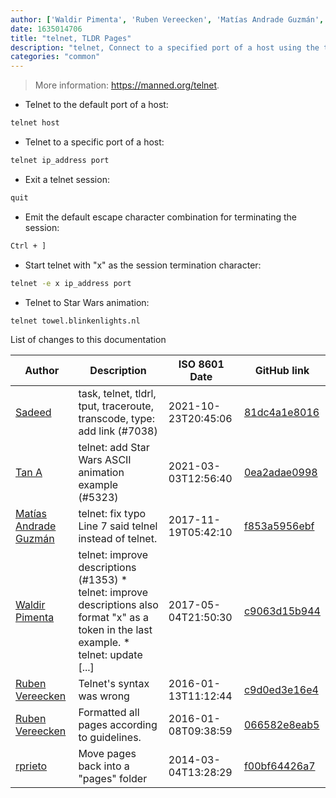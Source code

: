 ```yaml
---
author: ['Waldir Pimenta', 'Ruben Vereecken', 'Matías Andrade Guzmán', 'Sadeed', 'Tan A', 'rprieto']
date: 1635014706
title: "telnet, TLDR Pages"
description: "telnet, Connect to a specified port of a host using the telnet protocol."
categories: "common"
---
```

> More information: <https://manned.org/telnet>.

- Telnet to the default port of a host:

```bash
telnet host
```

- Telnet to a specific port of a host:

```bash
telnet ip_address port
```

- Exit a telnet session:

```bash
quit
```

- Emit the default escape character combination for terminating the session:

```bash
Ctrl + ]
```

- Start telnet with "x" as the session termination character:

```bash
telnet -e x ip_address port
```

- Telnet to Star Wars animation:

```bash
telnet towel.blinkenlights.nl
```
List of changes to this documentation


Author | Description | ISO 8601 Date | GitHub link
------|-----|-----|-----
[Sadeed](mailto:sadeeedw@gmail.com) | task, telnet, tldrl, tput, traceroute, transcode, type: add link (#7038) | 2021-10-23T20:45:06 | [81dc4a1e8016](https://github.com/tldr-pages/tldr/commit/81dc4a1e8016c5621134ebf80724be7d7d67c56a)
[Tan A](mailto:40173707+Yutyo@users.noreply.github.com) | telnet: add Star Wars ASCII animation example (#5323) | 2021-03-03T12:56:40 | [0ea2adae0998](https://github.com/tldr-pages/tldr/commit/0ea2adae099881ef950bc5bc16d2d0ea20bf4dc9)
[Matías Andrade Guzmán](mailto:mandrade2@uc.cl) | telnet: fix typo Line 7 said telnel instead of telnet. | 2017-11-19T05:42:10 | [f853a5956ebf](https://github.com/tldr-pages/tldr/commit/f853a5956ebf29c39cec973d16fbbb1557993032)
[Waldir Pimenta](mailto:waldyrious@gmail.com) | telnet: improve descriptions (#1353) * telnet: improve descriptions also format "x" as a token in the last example. * telnet: update [...] | 2017-05-04T21:50:30 | [c9063d15b944](https://github.com/tldr-pages/tldr/commit/c9063d15b94451100df980be7934e433ba9b0959)
[Ruben Vereecken](mailto:rubenvereecken@gmail.com) | Telnet's syntax was wrong | 2016-01-13T11:12:44 | [c9d0ed3e16e4](https://github.com/tldr-pages/tldr/commit/c9d0ed3e16e449eabbe63d248eda9782d0a0ac8f)
[Ruben Vereecken](mailto:rubenvereecken@gmail.com) | Formatted all pages according to guidelines. | 2016-01-08T09:38:59 | [066582e8eab5](https://github.com/tldr-pages/tldr/commit/066582e8eab57bce9861cc8d379e158d61f1cc95)
[rprieto](mailto:choicesmade@gmail.com) | Move pages back into a "pages" folder | 2014-03-04T13:28:29 | [f00bf64426a7](https://github.com/tldr-pages/tldr/commit/f00bf64426a792ee3aac792f9c0aec3f8b1eaa7d)

